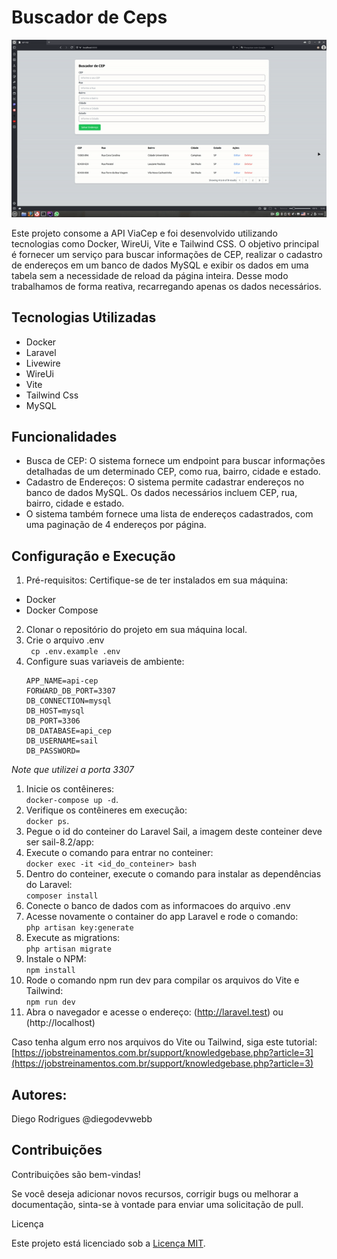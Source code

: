 # Buscador de Ceps

<img src="/assets/media/ezgif.com-video-to-gif.gif">

Este projeto consome a API ViaCep e foi desenvolvido utilizando tecnologias como Docker, WireUi, Vite e Tailwind CSS. O objetivo principal é fornecer um serviço para buscar informações de CEP, realizar o cadastro de endereços em um banco de dados MySQL e exibir os dados em uma tabela sem a necessidade de reload da página inteira. Desse modo trabalhamos de forma reativa, recarregando apenas os dados necessários.

## Tecnologias Utilizadas

- Docker
- Laravel
- Livewire
- WireUi
- Vite
- Tailwind Css
- MySQL

## Funcionalidades

- Busca de CEP: O sistema fornece um endpoint para buscar informações detalhadas de um determinado CEP, como rua, bairro, cidade e estado.
- Cadastro de Endereços: O sistema permite cadastrar endereços no banco de dados MySQL. Os dados necessários incluem CEP, rua, bairro, cidade e estado.
- O sistema também fornece uma lista de endereços cadastrados, com uma paginação de 4 endereços por página.

## Configuração e Execução

1. Pré-requisitos:
   Certifique-se de ter instalados em sua máquina:

- Docker
- Docker Compose
2. Clonar o repositório do projeto em sua máquina local.
3. Crie o arquivo .env <br>
   ` cp .env.example .env`
4. Configure suas variaveis de ambiente:<br>
   ```
   APP_NAME=api-cep
   FORWARD_DB_PORT=3307
   DB_CONNECTION=mysql
   DB_HOST=mysql
   DB_PORT=3306
   DB_DATABASE=api_cep
   DB_USERNAME=sail
   DB_PASSWORD=
   ``` 

*Note que utilizei a porta 3307*

1. Inicie os contêineres: <br>`docker-compose up -d`.
2. Verifique os contêineres em execução: <br>`docker ps`.
3. Pegue o id do conteiner do Laravel Sail, a imagem deste conteiner deve ser sail-8.2/app:<br>
4. Execute o comando para entrar no conteiner:<br>
   `docker exec -it <id_do_conteiner> bash`
5. Dentro do conteiner, execute o comando para instalar as dependências do Laravel:<br>
   `composer install`
6. Conecte o banco de dados com as informacoes do arquivo .env<br>
7. Acesse novamente o container do app Laravel e rode o comando:<br>
   `php artisan key:generate`
8. Execute as migrations:<br>
   `php artisan migrate`
9. Instale o NPM:<br>
   `npm install`
10. Rode o comando npm run dev para compilar os arquivos do Vite e Tailwind:<br>
   `npm run dev`
11. Abra o navegador e acesse o endereço: (http://laravel.test) ou (http://localhost)

Caso tenha algum erro nos arquivos do Vite ou Tailwind, siga este tutorial: [https://jobstreinamentos.com.br/support/knowledgebase.php?article=3](https://jobstreinamentos.com.br/support/knowledgebase.php?article=3)

## Autores:
Diego Rodrigues @diegodevwebb
## Contribuições

Contribuições são bem-vindas!

Se você deseja adicionar novos recursos, corrigir bugs ou melhorar a documentação, sinta-se à vontade para enviar uma solicitação de pull.

Licença

Este projeto está licenciado sob a [Licença MIT](https://opensource.org/licenses/MIT).


